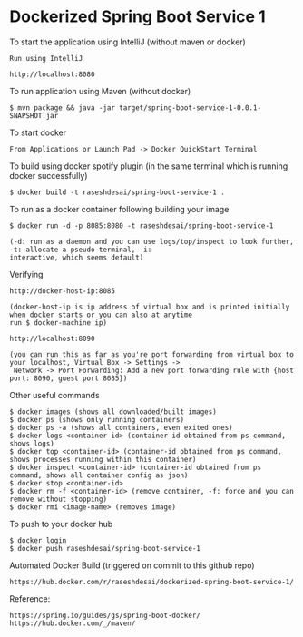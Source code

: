 Dockerized Spring Boot Service 1
=================================

To start the application using IntelliJ (without maven or docker)

    Run using IntelliJ

    http://localhost:8080
    
To run application using Maven (without docker)

    $ mvn package && java -jar target/spring-boot-service-1-0.0.1-SNAPSHOT.jar

To start docker

    From Applications or Launch Pad -> Docker QuickStart Terminal

To build using docker spotify plugin (in the same terminal which is running docker successfully)

    $ docker build -t raseshdesai/spring-boot-service-1 .

To run as a docker container following building your image    
    
    $ docker run -d -p 8085:8080 -t raseshdesai/spring-boot-service-1
    
    (-d: run as a daemon and you can use logs/top/inspect to look further, -t: allocate a pseudo terminal, -i: 
    interactive, which seems default)

Verifying

    http://docker-host-ip:8085 
    
    (docker-host-ip is ip address of virtual box and is printed initially when docker starts or you can also at anytime 
    run $ docker-machine ip)
    
    http://localhost:8090
    
    (you can run this as far as you're port forwarding from virtual box to your localhost, Virtual Box -> Settings ->
     Network -> Port Forwarding: Add a new port forwarding rule with {host port: 8090, guest port 8085})
    
Other useful commands

    $ docker images (shows all downloaded/built images)
    $ docker ps (shows only running containers)
    $ docker ps -a (shows all containers, even exited ones)
    $ docker logs <container-id> (container-id obtained from ps command, shows logs)
    $ docker top <container-id> (container-id obtained from ps command, shows processes running within this container)
    $ docker inspect <container-id> (container-id obtained from ps command, shows all container config as json)
    $ docker stop <container-id>
    $ docker rm -f <container-id> (remove container, -f: force and you can remove without stopping)
    $ docker rmi <image-name> (removes image)
    
To push to your docker hub

    $ docker login
    $ docker push raseshdesai/spring-boot-service-1

Automated Docker Build (triggered on commit to this github repo)
    
    https://hub.docker.com/r/raseshdesai/dockerized-spring-boot-service-1/

Reference:

    https://spring.io/guides/gs/spring-boot-docker/
    https://hub.docker.com/_/maven/
